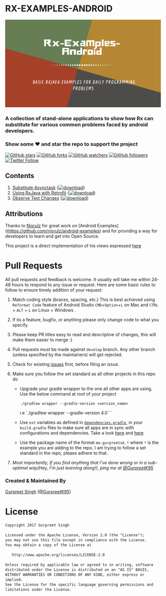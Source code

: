 # RX-EXAMPLES-ANDROID

![banner](images/banner.png)

<h3>A collection of stand-alone applications to show how Rx can substitute
for various common problems faced by android developers.</h3>

### Show some :heart: and star the repo to support the project
[![GitHub stars](https://img.shields.io/github/stars/GurpreetSK95/rx-examples-android.svg?style=social&label=Star)](https://github.com/GurpreetSK95/rx-examples-android)
[![GitHub forks](https://img.shields.io/github/forks/GurpreetSK95/rx-examples-android.svg?style=social&label=Fork)](https://github.com/GurpreetSK95/rx-examples-android/fork)
[![GitHub watchers](https://img.shields.io/github/watchers/GurpreetSK95/rx-examples-android.svg?style=social&label=Watch)](https://github.com/GurpreetSK95/rx-examples-android)
[![GitHub followers](https://img.shields.io/github/followers/GurpreetSK95.svg?style=social&label=Follow)](https://github.com/GurpreetSK95/rx-examples-android)
[![Twitter Follow](https://img.shields.io/twitter/follow/GurpreetK95.svg?style=social)](https://twitter.com/GurpreetK95)

## Contents

1. [Substitute Asynctask](https://github.com/GurpreetSK95/rx-examples-android/tree/master/SubstituteAsynctask) ([![download](img/ic_download.png)](https://kinolien.github.com/gitzip/?download=https://github.com/GurpreetSK95/rx-examples-android/tree/master/SubstituteAsynctask))
2. [Using RxJava with Retrofit](https://github.com/GurpreetSK95/rx-examples-android/tree/master/Rx%2BRetrofit) ([![download](img/ic_download.png)](https://kinolien.github.com/gitzip/?download=https://github.com/GurpreetSK95/rx-examples-android/tree/master/Rx%2BRetrofit))
3. [Observe Text Changes](https://github.com/GurpreetSK95/rx-examples-android/tree/master/EdittextChangeObserve) ([![download](img/ic_download.png)](https://kinolien.github.com/gitzip/?download=https://github.com/GurpreetSK95/rx-examples-android/tree/master/EdittextChangeObserve))


## Attributions

Thanks to [Nisrulz](https://github.com/nisrulz/android-examples) for great work on [Android Examples]((https://github.com/nisrulz/android-examples) and
for providing a way for developers to learn and get into Open Source.

This project is a direct implementation of his views expressed [here](https://android.jlelse.eu/want-to-step-up-your-android-learning-game-you-need-to-read-this-first-e0cb9a7816a3)

# Pull Requests
All pull requests and feedback is welcome. It usually will take me within 24-48 hours to
respond to any issue or request. Here are some basic rules to follow to ensure timely
addition of your request:

  1. Match coding style (braces, spacing, etc.) This is best achieved using `Reformat Code` feature of Android Studio `CMD`+`Option`+`L` on Mac and `CTRL` + `ALT` + `L` on Linux + Windows .
  2. If its a feature, bugfix, or anything please only change code to what you specify.
  3. Please keep PR titles easy to read and descriptive of changes, this will make them easier to merge :)
  4. Pull requests _must_ be made against `develop` branch. Any other branch (unless specified by the maintainers) will get rejected.
  5. Check for existing [issues](https://github.com/nisrulz/android-examples/issues) first, before filing an issue.
  6. Make sure you follow the set standard as all other projects in this repo do

      * Upgrade your gradle wrapper to the one all other apps are using. Use the below command at root of your project

          ```
          ./gradlew wrapper --gradle-version <version_name>
          ```
          i.e
          `./gradlew wrapper --gradle-version 4.0```

      * Use `ext` variables as defined in [`dependencies.gradle`](/dependencies.gradle), in your `build.gradle` files to make sure all apps are in sync with configurations and dependencies. Take a look [here](/SubstituteAsynctask/app/build.gradle) and [here](/SubstituteAsynctask/build.gradle)

      * Use the package name of the format `me.gurpreetsk.*` where `*` is the example you are adding to the repo. I am trying to follow a set standard in the repo, please adhere to that.
  7. *Most importantly, If you find anything that I've done wrong or in a sub-optimal way(Hey, I'm just learning along!), ping me at [@GurpreetK95](https://www.twitter.com/GurpreetK95)*

### Created & Maintained By
[Gurpreet Singh](https://github.com/GurpreetSK95) ([@GurpreetK95](https://www.twitter.com/GurpreetK95))

License
=======

    Copyright 2017 Gurpreet Singh

    Licensed under the Apache License, Version 2.0 (the "License");
    you may not use this file except in compliance with the License.
    You may obtain a copy of the License at

       http://www.apache.org/licenses/LICENSE-2.0

    Unless required by applicable law or agreed to in writing, software
    distributed under the License is distributed on an "AS IS" BASIS,
    WITHOUT WARRANTIES OR CONDITIONS OF ANY KIND, either express or implied.
    See the License for the specific language governing permissions and
    limitations under the License.


